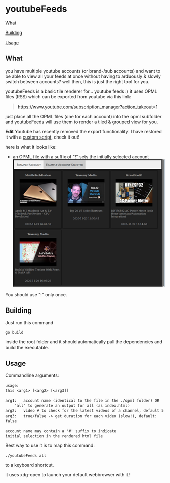 # youtubeFeeds

[What](#what)

[Building](#building)

[Usage](#usage)

<a name="what"/>

## What

you have multiple youtube accounts (or brand-/sub accounts) and want to be able to view all your feeds at once without having to arduously & slowly switch between accounts?
well then, this is just the right tool for you.

youtubeFeeds is a basic tile renderer for... youtube feeds :)
it uses OPML files (RSS) which can be exported from youtube via this link:

> https://www.youtube.com/subscription_manager?action_takeout=1

just place all the OPML files (one for each account) into the opml subfolder and youtubeFeeds will use them to render a tiled & grouped view for you.

**Edit** Youtube has recently removed the export functionality. I have restored it with a [custom script](https://github.com/m-rei/youtube-opml-exporter-script), check it out!

here is what it looks like:

- an OPML file with a suffix of "!" sets the initially selected account
![1](screenshots/1.png)

You should use "!" only once.

## Building

Just run this command

	go build

inside the root folder and it should automatically pull the dependencies and build the executable.

## Usage

Commandline arguments:

	usage:
	this <arg1> [<arg2> [<arg3]]

	arg1:	account name (identical to the file in the ./opml folder) OR
		"all" to generate an output for all (as index.html)
	arg2:	video # to check for the latest videos of a channel, default 5
	arg3:	true/false -> get duration for each video (slow!), default: false

	account name may contain a '#' suffix to indicate
	initial selection in the rendered html file
  
Best way to use it is to map this command:

	./youtubeFeeds all

to a keyboard shortcut.

it uses xdg-open to launch your default webbrowser with it!
